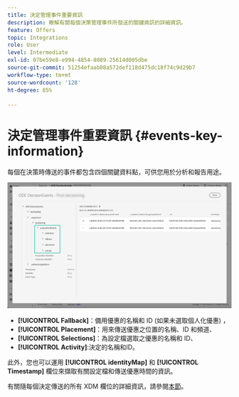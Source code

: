 ```yaml
---
title: 決定管理事件重要資訊
description: 瞭解有關每個決策管理事件所發送的關鍵資訊的詳細資訊。
feature: Offers
topic: Integrations
role: User
level: Intermediate
exl-id: 07be59e8-e994-4854-8089-25614d005dbe
source-git-commit: 51254efaab08a572def118d475dc18f74c9d29b7
workflow-type: tm+mt
source-wordcount: '128'
ht-degree: 85%

---
```


# 決定管理事件重要資訊 {#events-key-information}

每個在決策時傳送的事件都包含四個關鍵資料點，可供您用於分析和報告用途。

![](../../assets/events-dataset-preview.png)

* **[!UICONTROL Fallback]**：備用優惠的名稱和 ID (如果未選取個人化優惠) ，
* **[!UICONTROL Placement]**：用來傳送優惠之位置的名稱、ID 和頻道、
* **[!UICONTROL Selections]**：為設定檔選取之優惠的名稱和 ID、
* **[!UICONTROL Activity]**:決定的名稱和ID。

此外，您也可以運用 **[!UICONTROL identityMap]** 和 **[!UICONTROL Timestamp]** 欄位來擷取有關設定檔和傳送優惠時間的資訊。

有關隨每個決定傳送的所有 XDM 欄位的詳細資訊，請參閱[本節](xdm-fields.md)。
